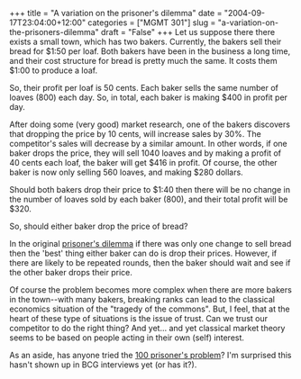 +++
title = "A variation on the prisoner's dilemma"
date = "2004-09-17T23:04:00+12:00"
categories = ["MGMT 301"]
slug = "a-variation-on-the-prisoners-dilemma"
draft = "False"
+++
Let us suppose there there exists a small town, which has two bakers.
Currently, the bakers sell their bread for $1:50 per loaf. Both bakers
have been in the business a long time, and their cost structure for
bread is pretty much the same. It costs them $1:00 to produce a loaf.

So, their profit per loaf is 50 cents. Each baker sells the same number
of loaves (800) each day. So, in total, each baker is making $400 in
profit per day.

After doing some (very good) market research, one of the bakers
discovers that dropping the price by 10 cents, will increase sales by
30%. The competitor's sales will decrease by a similar amount. In other
words, if one baker drops the price, they will sell 1040 loaves and by
making a profit of 40 cents each loaf, the baker will get $416 in
profit. Of course, the other baker is now only selling 560 loaves, and
making $280 dollars.

Should both bakers drop their price to $1:40 then there will be no
change in the number of loaves sold by each baker (800), and their
total profit will be $320.

So, should either baker drop the price of bread?

In the original [prisoner's
dilemma](http://plato.stanford.edu/entries/prisoner-dilemma/) if there
was only one change to sell bread then the 'best' thing either baker can
do is drop their prices. However, if there are likely to be repeated
rounds, then the baker should wait and see if the other baker drops
their price.

Of course the problem becomes more complex when there are more bakers
in the town--with many bakers, breaking ranks can lead to the
classical economics situation of the "tragedy of the commons".
But, I feel, that at the heart of these type of situations is the
issue of trust. Can we trust our competitor to do the right thing?  And
yet... and yet classical market theory seems to be based on people
acting in their own (self) interest.

As an aside, has anyone tried the [100 prisoner's
problem](http://www.algonet.se/\~ug/projects/lightbulb/)? I'm surprised
this hasn't shown up in BCG interviews yet (or has it?).

